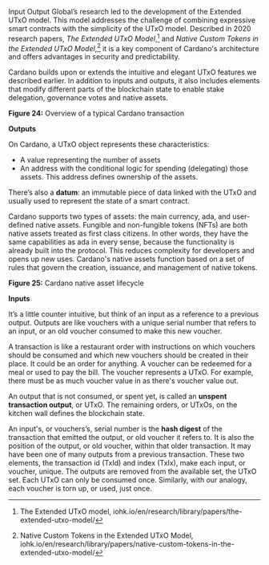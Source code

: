 Input Output Global’s research led to the development of the Extended UTxO model. This model addresses the challenge of combining expressive smart contracts with the simplicity of the UTxO model. Described in 2020 research papers, *The Extended UTxO Model*,[^1] and *Native Custom Tokens in the Extended UTxO Model*,[^2] it is a key component of Cardano's architecture and offers advantages in security and predictability. 

Cardano builds upon or extends the intuitive and elegant UTxO features we described earlier. In addition to inputs and outputs, it also includes elements that modify different parts of the blockchain state to enable stake delegation, governance votes and native assets. 

**Figure 24:**  Overview of a typical Cardano transaction

**Outputs**

On Cardano, a UTxO object represents these characteristics:
- A value representing the number of assets
- An address with the conditional logic for spending (delegating) those assets. This address defines ownership of the assets. 

There’s also a **datum**: an immutable piece of data linked with the UTxO and usually used to represent the state of a smart contract.

Cardano supports two types of assets: the main currency, ada, and user-defined native assets. Fungible and non-fungible tokens (NFTs) are both native assets treated as first class citizens. In other words, they have the same capabilities as ada in every sense, because the functionality is already built into the protocol. This reduces complexity for developers and opens up new uses. Cardano's native assets function based on a set of rules that govern the creation, issuance, and management of native tokens.  

**Figure 25:** Cardano native asset lifecycle  

**Inputs**

It’s a little counter intuitive, but think of an input as a reference to a previous output. Outputs are like vouchers with a unique serial number that refers to an input, or an old voucher consumed to make this new voucher. 

A transaction is like a restaurant order with instructions on which vouchers should be consumed and which new vouchers should be created in their place. It could be an order for anything. A voucher can be redeemed for a meal or used to pay the bill. The voucher represents a UTxO. For example, there must be as much voucher value in as there's voucher value out.  

An output that is not consumed, or spent yet, is called an **unspent transaction output**, or UTxO. The remaining orders, or UTxOs, on the kitchen wall defines the blockchain state.

An input's, or vouchers’s, serial number is the **hash digest** of the transaction that emitted the output, or old voucher it refers to. It is also the position of the output, or old voucher, within that older transaction. It may have been one of many outputs from a previous transaction. These two elements, the transaction id (TxId) and index (TxIx), make each input, or voucher, unique.  The outputs are removed from the available set, the UTxO set. Each UTxO can only be consumed once. Similarly, with our analogy, each voucher is torn up, or used, just once. 


[^1]: The Extended UTxO model, iohk.io/en/research/library/papers/the-extended-utxo-model/
[^2]: Native Custom Tokens in the Extended UTxO Model, iohk.io/en/research/library/papers/native-custom-tokens-in-the-extended-utxo-model/

